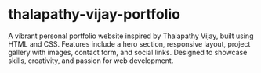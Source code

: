 # thalapathy-vijay-portfolio
 A vibrant personal portfolio website inspired by Thalapathy Vijay, built using HTML and CSS. Features include a hero section, responsive layout, project gallery with images, contact form, and social links. Designed to showcase skills, creativity, and passion for web development.
